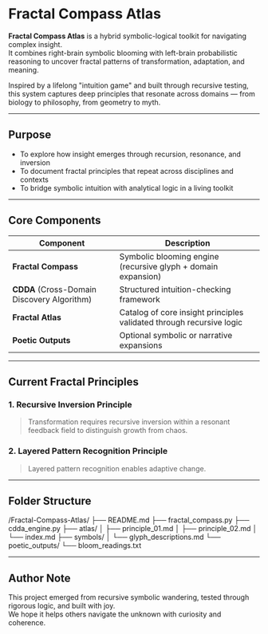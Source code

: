 # Fractal Compass Atlas

**Fractal Compass Atlas** is a hybrid symbolic-logical toolkit for navigating complex insight.  
It combines right-brain symbolic blooming with left-brain probabilistic reasoning to uncover fractal patterns of transformation, adaptation, and meaning.

Inspired by a lifelong "intuition game" and built through recursive testing, this system captures deep principles that resonate across domains — from biology to philosophy, from geometry to myth.

---

##  Purpose

- To explore how insight emerges through recursion, resonance, and inversion
- To document fractal principles that repeat across disciplines and contexts
- To bridge symbolic intuition with analytical logic in a living toolkit

---

##  Core Components

| Component        | Description |
|------------------|-------------|
| **Fractal Compass** | Symbolic blooming engine (recursive glyph + domain expansion) |
| **CDDA** (Cross-Domain Discovery Algorithm) | Structured intuition-checking framework |
| **Fractal Atlas** | Catalog of core insight principles validated through recursive logic |
| **Poetic Outputs** | Optional symbolic or narrative expansions |

---

##  Current Fractal Principles

### 1. Recursive Inversion Principle
> Transformation requires recursive inversion within a resonant feedback field to distinguish growth from chaos.

### 2. Layered Pattern Recognition Principle
> Layered pattern recognition enables adaptive change.

---

##  Folder Structure

/Fractal-Compass-Atlas/
├── README.md
├── fractal_compass.py
├── cdda_engine.py
├── atlas/
│   ├── principle_01.md
│   ├── principle_02.md
│   └── index.md
├── symbols/
│   └── glyph_descriptions.md
└── poetic_outputs/
└── bloom_readings.txt

---

##  Author Note

This project emerged from recursive symbolic wandering, tested through rigorous logic, and built with joy.  
We hope it helps others navigate the unknown with curiosity and coherence.
